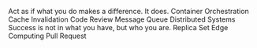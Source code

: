 Act as if what you do makes a difference. It does. Container Orchestration Cache Invalidation Code Review Message Queue Distributed Systems Success is not in what you have, but who you are. Replica Set Edge Computing Pull Request
